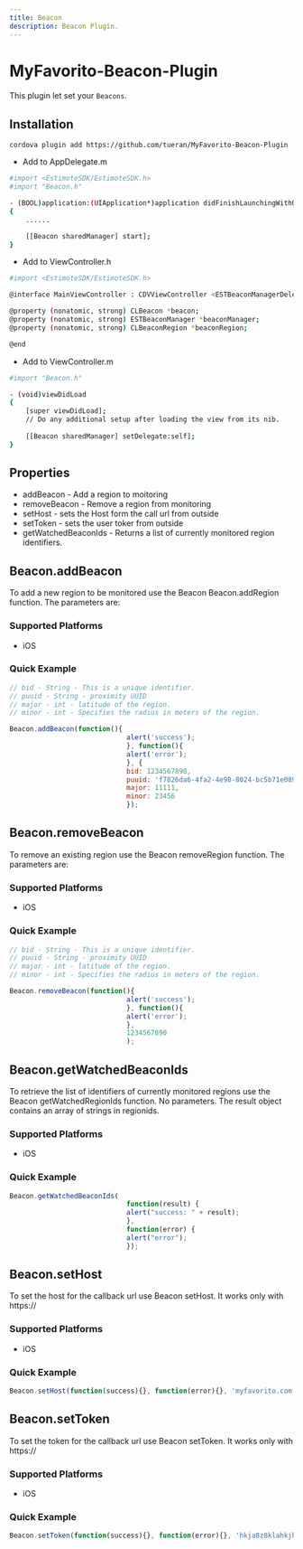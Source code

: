 ```yaml
---
title: Beacon
description: Beacon Plugin.
---
```

<!--
# license: Licensed to the Apache Software Foundation (ASF) under one
#         or more contributor license agreements.  See the NOTICE file
#         distributed with this work for additional information
#         regarding copyright ownership.  The ASF licenses this file
#         to you under the Apache License, Version 2.0 (the
#         "License"); you may not use this file except in compliance
#         with the License.  You may obtain a copy of the License at
#
#           http://www.apache.org/licenses/LICENSE-2.0
#
#         Unless required by applicable law or agreed to in writing,
#         software distributed under the License is distributed on an
#         "AS IS" BASIS, WITHOUT WARRANTIES OR CONDITIONS OF ANY
#         KIND, either express or implied.  See the License for the
#         specific language governing permissions and limitations
#         under the License.
-->


# MyFavorito-Beacon-Plugin

This plugin let set your `Beacons`.




## Installation

    cordova plugin add https://github.com/tueran/MyFavorito-Beacon-Plugin

- Add to AppDelegate.m
```bash
#import <EstimoteSDK/EstimoteSDK.h>
#import "Beacon.h"

- (BOOL)application:(UIApplication*)application didFinishLaunchingWithOptions:(NSDictionary*)launchOptions
{
    ......

    [[Beacon sharedManager] start];
}

```

- Add to ViewController.h
```bash
#import <EstimoteSDK/EstimoteSDK.h>

@interface MainViewController : CDVViewController <ESTBeaconManagerDelegate, CLLocationManagerDelegate>

@property (nonatomic, strong) CLBeacon *beacon;
@property (nonatomic, strong) ESTBeaconManager *beaconManager;
@property (nonatomic, strong) CLBeaconRegion *beaconRegion;

@end
```

- Add to ViewController.m
```bash
#import "Beacon.h"

- (void)viewDidLoad
{
    [super viewDidLoad];
    // Do any additional setup after loading the view from its nib.
    
    [[Beacon sharedManager] setDelegate:self];   
}
```

    

## Properties

- addBeacon - Add a region to moitoring
- removeBeacon - Remove a region from monitoring
- setHost - sets the Host form the call url from outside
- setToken - sets the user toker from outside
- getWatchedBeaconIds - Returns a list of currently monitored region identifiers.


## Beacon.addBeacon

To add a new region to be monitored use the Beacon Beacon.addRegion function. The parameters are:

### Supported Platforms

- iOS

### Quick Example

```js
// bid - String - This is a unique identifier.
// puuid - String - proximity UUID
// major - int - latitude of the region.
// minor - int - Specifies the radius in meters of the region.

Beacon.addBeacon(function(){
                             alert('success');
                             }, function(){
                             alert('error');
                             }, {
                             bid: 1234567890,
                             puuid: 'f7826da6-4fa2-4e98-8024-bc5b71e0893e',
                             major: 11111,
                             minor: 23456
                             });

```


## Beacon.removeBeacon

To remove an existing region use the Beacon removeRegion function. The parameters are:

### Supported Platforms

- iOS

### Quick Example

```js
// bid - String - This is a unique identifier.
// puuid - String - proximity UUID
// major - int - latitude of the region.
// minor - int - Specifies the radius in meters of the region.

Beacon.removeBeacon(function(){
                             alert('success');
                             }, function(){
                             alert('error');
                             }, 
                             1234567890
                             );

```


## Beacon.getWatchedBeaconIds

To retrieve the list of identifiers of currently monitored regions use the Beacon getWatchedRegionIds function. No parameters. The result object contains an array of strings in regionids.

### Supported Platforms

- iOS

### Quick Example

```js
Beacon.getWatchedBeaconIds(
                             function(result) {
                             alert("success: " + result);
                             },
                             function(error) {
                             alert("error");
                             });

```


## Beacon.setHost

To set the host for the callback url use Beacon setHost. It works only with https://

### Supported Platforms

- iOS

### Quick Example

```js
Beacon.setHost(function(success){}, function(error){}, 'myfavorito.com');


```


## Beacon.setToken

To set the token for the callback url use Beacon setToken. It works only with https://

### Supported Platforms

- iOS

### Quick Example

```js
Beacon.setToken(function(success){}, function(error){}, 'hkja8z8klahkjh899842kljah');


```